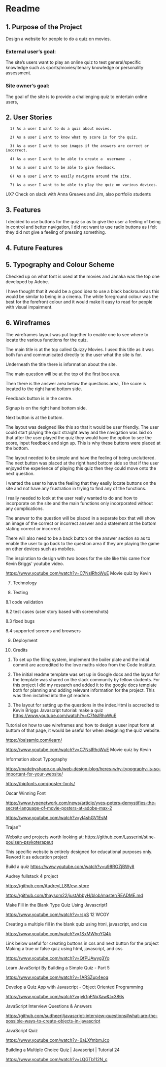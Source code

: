 # Readme

## 1. Purpose of the Project

Design a website for people to do a quiz on movies.

### External user’s goal:

The site’s users want to play an online quiz to test general/specific knowledge such as sports/movies/itenary knowledge or personality assessment.

### Site owner’s goal: 

The goal of the site is to provide a challenging quiz to entertain online users,


## 2. User Stories

      1) As a user I want to do a quiz about movies.

      2) As a user I want to know what my score is for the quiz.

      3) As a user I want to see images if the answers are correct or incorrect.

      4) As a user I want to be able to create a  username  .

      5) As a user I want to be able to give feedback.

      6) As a user I want to easily navigate around the site.

      7) As a user I want to be able to play the quiz on various devices. 

UX? Check on slack with Anna Greaves and Jim, also portfolio students

## 3. Features
I decided to use buttons for the quiz so as to give the user a feeling of  being in control and better navigation, I did not want to use radio buttons as i felt they did not give a feeling of pressing something.

## 4. Future Features

## 5. Typography and Colour Scheme

Checked up on what font is used at the movies and Janaka was the top one developed by Adobe.

I have thought that it would be a good idea to use a black backround as this would be similar to being in a cinema.  The white foreground colour was the best for the forefront colour and it would make it easy to read for people with visual impairment.





## 6. Wireframes

The wireframes layout was put together to enable one to see where to locate the various functions for the quiz.

The main title is at the top called Quizzy Movies.
I used this title as it was both fun and communicated directly to the user what the site is for.

Underneath the title there is information about the site.

The main question will be at the top of the first box area.

Then there is the answer area below the questions area,
The score is located to the right hand bottom side.

Feedback button is in the centre.

Signup is on the right hand bottom side.

Next button is at the bottom.

The layout was designed like this so that it would be user friendly.  The user could start playing the quiz straight away and the navigation was laid so that after the user played the quiz they would have the option to see the score, input feedback and sign up.  This is why these buttons were placed at the bottom.  

The layout needed to be simple and have the feeling of being uncluttered.  The next button was placed at the right hand bottom side so that if the user enjoyed the experience of playing this quiz then they could move onto the next question.

I wanted the user to have the feeling that they easily locate buttons on the site and not have any frustration in trying to find any of the functions.

I really needed to look at the user really wanted to do and how to incorporate on the site and the main functions only incorporated without any complications.

The answer to the question will be placed in a separate box that will show an image of the correct or incorrect answer and a statement at the bottom stating correct or incorrect.

There will also need to be a back button on the answer section so as to enable the user to go back to the question area if they are playing the game on other devices such as mobiles.

The inspiration to design with two boxes for  the site like this came from Kevin Briggs' youtube video.

https://www.youtube.com/watch?v=C7NsIRhoWuE  Movie quiz by Kevin




7. Technology

8. Testing

  8.1 code validation

  8.2 test cases (user story based with screenshots)

  8.3 fixed bugs

  8.4 supported screens and browsers

9. Deployment

10. Credits

1) To set up the filing system, implement the boiler plate and the intial commit are accredited to the love maths video from the Code Institute.

2) The initial readme template was set up in Google docs and the layout for the template was shared on the slack community by fellow students.  For this project I did my research and added it to the google docs template both for planning and adding relevant information for the project. This was then installed into the git readme.

3) The layout for setting up the questions in the index.Html is accredited to Kevin Briggs Javascript tutorial: make a quiz
https://www.youtube.com/watch?v=C7NsIRhoWuE





Tutorial on how to use wireframes and how to design a user input form at buttom of that page, it would be useful for when designing the quiz website.

https://balsamiq.com/learn/

https://www.youtube.com/watch?v=C7NsIRhoWuE  Movie quiz by Kevin

Information about Typography

https://madebyshape.co.uk/web-design-blog/heres-why-typography-is-so-important-for-your-website/

https://hipfonts.com/poster-fonts/

Oscar Winning Font

https://www.typenetwork.com/news/article/yves-peters-demystifies-the-secret-language-of-movie-posters-at-adobe-max-2


https://www.youtube.com/watch?v=yI4shGV1EsM

Trajan™

Website and projects worth looking at:
https://github.com/Lasserini/stine-poulsen-psykoterapeut

This specific website is entirely designed for educational purposes only. Reword it as education project

Build a quiz
https://www.youtube.com/watch?v=u98ROZjBWy8

Audrey fullstack 4 project

https://github.com/AudreyLL88/cw-store

https://github.com/thaysom22/justAbbyH/blob/master/README.md

Make Fill in the Blank Type Quiz Using Javascript1


https://www.youtube.com/watch?v=rspS 12 WCGY

Creating a multiple fill in the blank quiz using html, javascript, and css


https://www.youtube.com/watch?v=1SxMWhqYQ4k


Link below useful for creating buttons in css and next button for the project
Making a true or false quiz using html, javascript, and css

https://www.youtube.com/watch?v=QfPUAwyg3Yo


Learn JavaScript By Building a Simple Quiz - Part 5

https://www.youtube.com/watch?v=1ARSZup4eog


Develop a Quiz App with Javascript - Object Oriented Programming

https://www.youtube.com/watch?v=jvk1pFNqXaw&t=386s



JavaScript Interview Questions & Answers




https://github.com/sudheerj/javascript-interview-questions#what-are-the-possible-ways-to-create-objects-in-javascript


JavaScript Quiz

https://www.youtube.com/watch?v=6aLXfmbmJco

Building a Multiple Choice Quiz | Javascript | Tutorial 24

https://www.youtube.com/watch?v=LQGTb112N_c




































